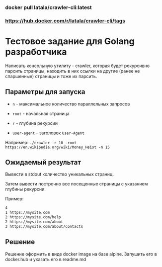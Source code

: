 ### docker pull latala/crawler-cli:latest
### https://hub.docker.com/r/latala/crawler-cli/tags

# Тестовое задание для Golang разработчика

Написать консольную утилиту - crawler, которая будет рекурсивно парсить страницы, находить в них ссылки на другие (ранее не спаршенные) страницы и тоже их парсить.

## Параметры для запуска

* `n` - максимальное количество параллельных запросов

* `root` - начальная страница

* `r` - глубина рекурсии

* `user-agent` - заголовок `User-Agent`

Например: `./crawler -r 10 -root https://en.wikipedia.org/wiki/Money_Heist -n 15`

## Ожидаемый результат

Вывести в stdout количество уникальных страниц.

Затем вывести построчно все посещенные страницы с указанием глубины рекурсии.

Пример:

```txt
4
1 https://mysite.com
2 https://mysite.com/help
2 https://mysite.com/about
3 https://mysite.com/about/contacts
```

## Решение

Решение оформить в виде docker image на базе alpine. Запушить его в docker.hub и указать его в readme.md